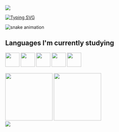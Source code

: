 <img src="https://capsule-render.vercel.app/api?type=waving&color=00779A&height=120&section=header&text=&fontSize=90" />


[![Typing SVG](https://readme-typing-svg.herokuapp.com?font=Fira+Code&pause=1000&color=000000&random=false&width=435&lines=Hi+there!!+I'm+Carlos+Henrique!+👋)](https://git.io/typing-svg)
<br/>

![snake animation](https://github.com/henriquencorrea/henriquencorrea/blob/output/github-contribution-grid-snake2.svg)
 
## Languages I'm currently studying

<div style="display: inline_block">
 
  <img height="45em" src="https://cdn.jsdelivr.net/gh/devicons/devicon/icons/html5/html5-original.svg" />
  <img height="45em" src="https://cdn.jsdelivr.net/gh/devicons/devicon/icons/css3/css3-original.svg" />
  <img height="45em" src="https://cdn.jsdelivr.net/gh/devicons/devicon/icons/javascript/javascript-original.svg" />
  <img height="45em" src="https://cdn.jsdelivr.net/gh/devicons/devicon/icons/react/react-original-wordmark.svg" />
  <img height="45em" src="https://cdn.jsdelivr.net/gh/devicons/devicon/icons/nodejs/nodejs-original.svg" />
  
</div><br/>


<div>
  <img height="150em" src="https://github-readme-stats.vercel.app/api?username=henriquencorrea&show_icons=true&theme=shadow_blue"/>
  <img height="150em" src="https://github-readme-stats.vercel.app/api/top-langs/?username=henriquencorrea&layout=compact&theme=shadow_blue" />
 </div>

  

<img src="https://capsule-render.vercel.app/api?type=waving&color=00779A&height=100&section=footer&text=&fontSize=90" />
